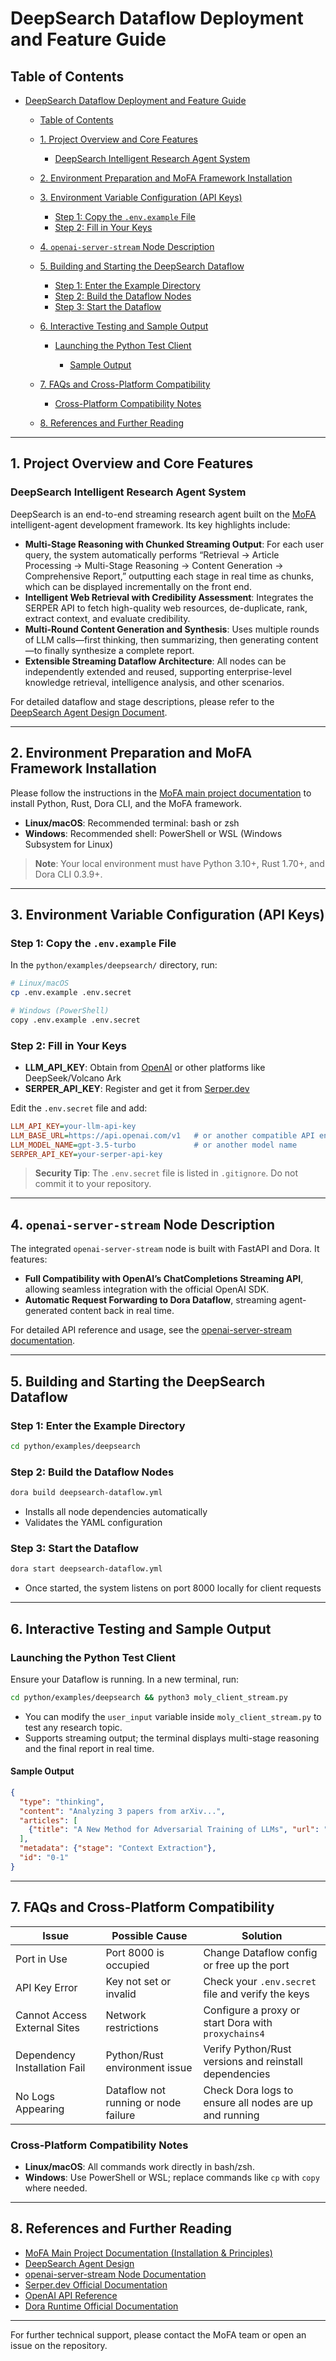 
# DeepSearch Dataflow Deployment and Feature Guide

## Table of Contents

* [DeepSearch Dataflow Deployment and Feature Guide](#deepsearch-dataflow-deployment-and-feature-guide)

  * [Table of Contents](#table-of-contents)
  * [1. Project Overview and Core Features](#1-project-overview-and-core-features)

    * [DeepSearch Intelligent Research Agent System](#deepsearch-intelligent-research-agent-system)
  * [2. Environment Preparation and MoFA Framework Installation](#2-environment-preparation-and-mofa-framework-installation)
  * [3. Environment Variable Configuration (API Keys)](#3-environment-variable-configuration-api-keys)

    * [Step 1: Copy the `.env.example` File](#step-1-copy-the-envexample-file)
    * [Step 2: Fill in Your Keys](#step-2-fill-in-your-keys)
  * [4. `openai-server-stream` Node Description](#4-openai-server-stream-node-description)
  * [5. Building and Starting the DeepSearch Dataflow](#5-building-and-starting-the-deepsearch-dataflow)

    * [Step 1: Enter the Example Directory](#step-1-enter-the-example-directory)
    * [Step 2: Build the Dataflow Nodes](#step-2-build-the-dataflow-nodes)
    * [Step 3: Start the Dataflow](#step-3-start-the-dataflow)
  * [6. Interactive Testing and Sample Output](#6-interactive-testing-and-sample-output)

    * [Launching the Python Test Client](#launching-the-python-test-client)

      * [Sample Output](#sample-output)
  * [7. FAQs and Cross-Platform Compatibility](#7-faqs-and-cross-platform-compatibility)

    * [Cross-Platform Compatibility Notes](#cross-platform-compatibility-notes)
  * [8. References and Further Reading](#8-references-and-further-reading)

---

## 1. Project Overview and Core Features

### DeepSearch Intelligent Research Agent System

DeepSearch is an end-to-end streaming research agent built on the [MoFA](../../README.md) intelligent-agent development framework. Its key highlights include:

* **Multi-Stage Reasoning with Chunked Streaming Output**: For each user query, the system automatically performs “Retrieval → Article Processing → Multi-Stage Reasoning → Content Generation → Comprehensive Report,” outputting each stage in real time as chunks, which can be displayed incrementally on the front end.
* **Intelligent Web Retrieval with Credibility Assessment**: Integrates the SERPER API to fetch high-quality web resources, de-duplicate, rank, extract context, and evaluate credibility.
* **Multi-Round Content Generation and Synthesis**: Uses multiple rounds of LLM calls—first thinking, then summarizing, then generating content—to finally synthesize a complete report.
* **Extensible Streaming Dataflow Architecture**: All nodes can be independently extended and reused, supporting enterprise-level knowledge retrieval, intelligence analysis, and other scenarios.

For detailed dataflow and stage descriptions, please refer to the [DeepSearch Agent Design Document](../../agent-hub/deep-search/README.md).

---

## 2. Environment Preparation and MoFA Framework Installation

Please follow the instructions in the [MoFA main project documentation](../../README.md) to install Python, Rust, Dora CLI, and the MoFA framework.

* **Linux/macOS**: Recommended terminal: bash or zsh
* **Windows**: Recommended shell: PowerShell or WSL (Windows Subsystem for Linux)

> **Note**: Your local environment must have Python 3.10+, Rust 1.70+, and Dora CLI 0.3.9+.

---

## 3. Environment Variable Configuration (API Keys)

### Step 1: Copy the `.env.example` File

In the `python/examples/deepsearch/` directory, run:

```bash
# Linux/macOS
cp .env.example .env.secret

# Windows (PowerShell)
copy .env.example .env.secret
```

### Step 2: Fill in Your Keys

* **LLM\_API\_KEY**: Obtain from [OpenAI](https://platform.openai.com/account/api-keys) or other platforms like DeepSeek/Volcano Ark
* **SERPER\_API\_KEY**: Register and get it from [Serper.dev](https://serper.dev/)

Edit the `.env.secret` file and add:

```ini
LLM_API_KEY=your-llm-api-key
LLM_BASE_URL=https://api.openai.com/v1   # or another compatible API endpoint
LLM_MODEL_NAME=gpt-3.5-turbo             # or another model name
SERPER_API_KEY=your-serper-api-key
```

> **Security Tip**: The `.env.secret` file is listed in `.gitignore`. Do not commit it to your repository.

---

## 4. `openai-server-stream` Node Description

The integrated `openai-server-stream` node is built with FastAPI and Dora. It features:

* **Full Compatibility with OpenAI’s ChatCompletions Streaming API**, allowing seamless integration with the official OpenAI SDK.
* **Automatic Request Forwarding to Dora Dataflow**, streaming agent-generated content back in real time.

For detailed API reference and usage, see the [openai-server-stream documentation](../../node-hub/openai-server-stream/README.md).

---

## 5. Building and Starting the DeepSearch Dataflow

### Step 1: Enter the Example Directory

```bash
cd python/examples/deepsearch
```

### Step 2: Build the Dataflow Nodes

```bash
dora build deepsearch-dataflow.yml
```

* Installs all node dependencies automatically
* Validates the YAML configuration

### Step 3: Start the Dataflow

```bash
dora start deepsearch-dataflow.yml
```

* Once started, the system listens on port 8000 locally for client requests

---

## 6. Interactive Testing and Sample Output

### Launching the Python Test Client

Ensure your Dataflow is running. In a new terminal, run:

```bash
cd python/examples/deepsearch && python3 moly_client_stream.py
```

* You can modify the `user_input` variable inside `moly_client_stream.py` to test any research topic.
* Supports streaming output; the terminal displays multi-stage reasoning and the final report in real time.

#### Sample Output

```json
{
  "type": "thinking",
  "content": "Analyzing 3 papers from arXiv...",
  "articles": [
    {"title": "A New Method for Adversarial Training of LLMs", "url": "https://arxiv.org/abs/2405.12345", "relevance": 0.95}
  ],
  "metadata": {"stage": "Context Extraction"},
  "id": "0-1"
}
```

---

## 7. FAQs and Cross-Platform Compatibility

| Issue                        | Possible Cause                       | Solution                                               |
| ---------------------------- | ------------------------------------ | ------------------------------------------------------ |
| Port in Use                  | Port 8000 is occupied                | Change Dataflow config or free up the port             |
| API Key Error                | Key not set or invalid               | Check your `.env.secret` file and verify the keys      |
| Cannot Access External Sites | Network restrictions                 | Configure a proxy or start Dora with `proxychains4`    |
| Dependency Installation Fail | Python/Rust environment issue        | Verify Python/Rust versions and reinstall dependencies |
| No Logs Appearing            | Dataflow not running or node failure | Check Dora logs to ensure all nodes are up and running |

### Cross-Platform Compatibility Notes

* **Linux/macOS**: All commands work directly in bash/zsh.
* **Windows**: Use PowerShell or WSL; replace commands like `cp` with `copy` where needed.

---

## 8. References and Further Reading

* [MoFA Main Project Documentation (Installation & Principles)](../README.md)
* [DeepSearch Agent Design](../../agent-hub/deep-search/README.md)
* [openai-server-stream Node Documentation](../../node-hub/openai-server-stream/README.md)
* [Serper.dev Official Documentation](https://serper.dev/)
* [OpenAI API Reference](https://platform.openai.com/docs/api-reference)
* [Dora Runtime Official Documentation](https://dora-rs.ai/)

---

For further technical support, please contact the MoFA team or open an issue on the repository.
